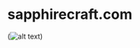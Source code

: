 # sapphirecraft.com
(![alt text](https://pm1.narvii.com/6428/ccdc8ca8d44699a6ac44522fb6c81d0a051894fd_hq.jpg))

